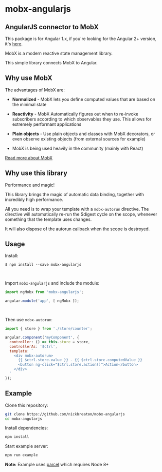 
# mobx-angularjs

## AngularJS connector to MobX
This package is for Angular 1.x, if you're looking for the Angular 2+ version, it's [here](https://github.com/mobxjs/mobx-angular).

MobX is a modern reactive state management library.

This simple library connects MobX to Angular.

## Why use MobX
The advantages of MobX are:

* __Normalized__ - MobX lets you define computed values that are based on the minimal state

* __Reactivity__ - MobX Automatically figures out when to re-invoke subscribers according to which observables they use. This allows for extremely performant applications

* __Plain objects__ - Use plain objects and classes with MobX decorators, or even observe existing objects (from external sources for example)

* MobX is being used heavily in the community (mainly with React)

<a href="http://mobxjs.github.io/mobx" target="_blank">Read more about MobX</a>

## Why use this library
Performance and magic!

This library brings the magic of automatic data binding, together with incredibly high performance.

All you need is to wrap your template with a `mobx-autorun` directive.
The directive will automatically re-run the $digest cycle on the scope, whenever something that the template uses changes.

It will also dispose of the autorun callback when the scope is destroyed.

## Usage

Install:
```
$ npm install --save mobx-angularjs
```

<br>

Import `mobx-angularjs` and include the module:
```js
import ngMobx from 'mobx-angularjs';

angular.module('app', [ ngMobx ]);
```

<br>

Then use `mobx-autorun`:
```js
import { store } from './store/counter';

angular.component('myComponent', {
  controller: () => this.store = store,
  controllerAs: '$ctrl',
  template: `
    <div mobx-autorun>
      {{ $ctrl.store.value }} - {{ $ctrl.store.computedValue }}
      <button ng-click="$ctrl.store.action()">Action</button>
    </div>
  `
});
```

## Example

Clone this repository:

```bash
git clone https://github.com/nickbreaton/mobx-angularjs
cd mobx-angularjs
```

Install dependencies:

```bash
npm install
```

Start example server:

```bash
npm run example
```

__Note:__ Example uses [parcel](https://parceljs.org/) which requires Node 8+